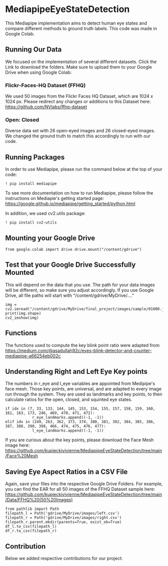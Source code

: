 # MediapipeEyeStateDetection
This Mediapipe implementation aims to detect human eye states and compare different methods to ground truth labels. This code was made in Google Colab.

## Running Our Data 
We focused on the implementation of several different datasets. Click the Link to download the folders. Make sure to upload them to your Google Drive when using Google Colab: 

### Flickr-Faces-HQ Dataset (FFHQ) 
We used 50 images from the Flickr Faces HQ Dataset, which are 1024 x 1024 px. Please redirect any changes or additions to this Dataset here: 
https://github.com/NVlabs/ffhq-dataset 

### Open: Closed 
Diverse data set with 26 open-eyed images and 26 closed-eyed images. We changed the ground truth to match this accordingly to run with our code. 

## Running Packages
In order to use Mediapipe, please run the command below at the top of your code: 

`! pip install mediapipe`

To see more documentation on how to run Mediapipe, please follow the instructions on Mediapie's getting started page: 
https://google.github.io/mediapipe/getting_started/python.html

In addition, we used cv2.utils package: 

`! pip install cv2-utils`

## Mounting your Google Drive

`from google.colab import drive
drive.mount("/content/gdrive")`

## Test that your Google Drive Successfully Mounted 
This will depend on the data that you use. The path for your data images will be different, so make sure you adjust accordingly. 
If you use Google Drive, all file paths will start with "/content/gdrive/MyDrive/...."

```
img = cv2.imread("/content/gdrive/MyDrive/final_project/images/sample/01000.jpg")
print(img.shape)
cv2_imshow(img)
```
## Functions
The functions used to compute the key blink point ratio were adapted from https://medium.com/@asadullah92c/eyes-blink-detector-and-counter-mediapipe-a66254eb002c

## Understanding Right and Left Eye Key points
The numbers in r_eye and l_eye variables are appointed from Medipipe's face mesh. Those key points, are universal, and are adapted to every image run through the system. They are used as landmarks and key points, to then calculate ratios for the open, closed, and squinted eye states. 
```
if idx in (7, 33, 133, 144, 145, 153, 154, 155, 157, 158, 159, 160, 161, 163, 173, 246, 469, 470, 471, 472):
            r_eye_landmarks.append((-1, -1))
elif idx in (249, 263, 362, 373, 374, 380, 381, 382, 384, 385, 386, 387, 388, 390, 398, 466, 474, 475, 476, 477):
            l_eye_landmarks.append((-1, -1))
```
If you are curious about the key points, please download the Face Mesh image here: 
https://github.com/kupieckivivienne/MediapipeEyeStateDetection/tree/main/Face%20Mesh 

## Saving Eye Aspect Ratios in a CSV File 
Again, save your files into the respective Google Drive Folders. For example, you can find the EAR for all 50 images of the FFHQ Dataset sample here: https://github.com/kupieckivivienne/MediapipeEyeStateDetection/tree/main/Data/FFHQ%20(50%20Images) 

``` 
from pathlib import Path  
filepath_l = Path('gdrive/MyDrive/images/left.csv')
filepath_r = Path('gdrive/MyDrive/images/right.csv')  
filepath_r.parent.mkdir(parents=True, exist_ok=True)  
df_l.to_csv(filepath_l) 
df_r.to_csv(filepath_r) 
```  

## Contribution 
Below we added respective contributions for our project: 
